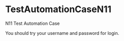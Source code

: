 # TestAutomationCaseN11
N11 Test Automation Case

You should try your username and password for login.
